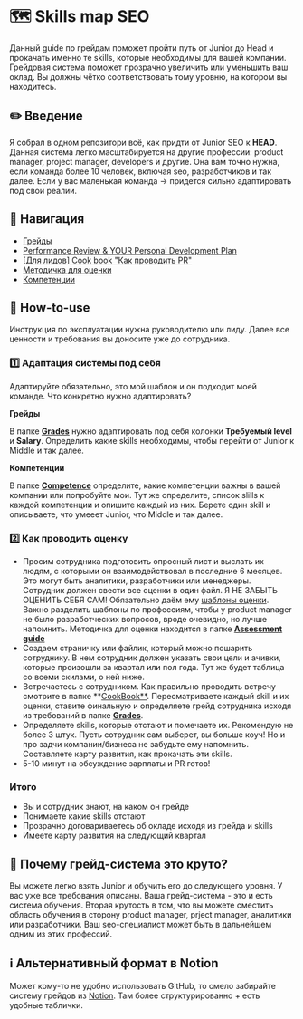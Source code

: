 # 🗺 Skills map SEO
Данный guide по грейдам поможет пройти путь от Junior до Head и прокачать именно те skills, которые необходимы для вашей компании. Грейдовая система поможет прозрачно увеличить или уменьшить ваш оклад. Вы должны чётко соответствовать тому уровню, на котором вы находитесь. 

## ✏️ Введение
Я собрал в одном репозитори всё, как придти от Junior SEO к **HEAD**. Данная система легко масштабируется на другие профессии: product manager, project manager, developers и другие. Она вам точно нужна, если команда более 10 человек, включая seo, разработчиков и так далее. Если у вас маленькая команда -> придется сильно адаптировать под свои реалии.

## 🧭 Навигация
- [Грейды](https://github.com/aqvaspirt/seoskillmap/blob/main/Grades)
- [Performance Review & YOUR Personal Development Plan](https://github.com/aqvaspirt/seoskillmap/blob/main/Personal%20development%20plan)
- [[Для лидов] Cook book "Как проводить PR"](https://github.com/aqvaspirt/seoskillmap/blob/main/CookBook)
- [Методичка для оценки](https://github.com/aqvaspirt/seoskillmap/blob/main/Assessment%20guide)
- [Компетенции](https://github.com/aqvaspirt/seoskillmap/blob/main/Competence)


## 🤖 How-to-use
Инструкция по эксплуатации нужна руководителю или лиду. Далее все ценности и требования вы доносите уже до сотрудника.

### 1️⃣ Адаптация системы под себя
Адаптируйте обязательно, это мой шаблон и он подходит моей команде. Что конкретно нужно адаптировать?

**Грейды**

В папке **[Grades](https://github.com/aqvaspirt/seoskillmap/blob/main/Grades)** нужно адаптировать под себя колонки **Требуемый level** и **Salary**. Определить какие skills необходимы, чтобы перейти от Junior к Middle и так далее.

**Компетенции**

В папке **[Competence](https://github.com/aqvaspirt/seoskillmap/blob/main/Competence)** определите, какие компетенции важны в вашей компании или попробуйте мои.
Тут же определите, список slills к каждой компетенции и опишите каждый из них. Берете один skill и описываете, что умееет Junior, что Middle и так далее. 

### 2️⃣ Как проводить оценку
- Просим сотрудника подготовить опросный лист и выслать их людям, с которыми он взаимодействовал в последние 6 месяцев. Это могут быть аналитики, разработчики или менеджеры. Сотрудник должен свести все оценки в один файл. Я НЕ ЗАБЫТЬ ОЦЕНИТЬ СЕБЯ САМ! Обязательно даём ему [шаблоны оценки](). Важно разделить шаблоны по профессиям, чтобы у product manager не было разработческих вопросов, вроде очевидно, но лучше напомнить. Методичка для оценки находится в папке **[Assessment guide](https://github.com/aqvaspirt/seoskillmap/blob/main/Assessment%20guide)**
- Создаем страничку или файлик, который можно пошарить сотруднику. В нем сотрудник должен указать свои цели и ачивки, которые произошли за квартал или пол года. Тут же будет таблица со всеми скилами, о ней ниже.
- Встречаетесь с сотрудником. Как правильно проводить встречу смотрите в папке **[CookBook**](https://github.com/aqvaspirt/seoskillmap/blob/main/CookBook). Пересматриваете каждый skill и их оценки, ставите финальную и определяете грейд сотрудника исходя из требований в папке **[Grades](https://github.com/aqvaspirt/seoskillmap/blob/main/Grades)**. 
- Определяете skills, которые отстают и помечаете их. Рекомендую не более 3 штук. Пусть сотрудник сам выберет, вы больше коуч! Но и про задчи компании/бизнеса не забудьте ему напомнить. Составляете карту развития, как прокачать эти skills.
- 5-10 минут на обсуждение зарплаты и PR готов!

### Итого
- Вы и сотрудник знают, на каком он грейде
- Понимаете какие skills отстают
- Прозрачно договариваетесь об окладе исходя из грейда и skills
- Имеете карту развития на следующий квартал

## 🤟 Почему грейд-система это круто?
Вы можете легко взять Junior и обучить его до следующего уровня. У вас уже все требования описаны. Ваша грейд-система - это и есть система обучения. Вторая крутость в том, что вы можете сместить область обучения в сторону product manager, prject manager, аналитики или разработчики. Ваш seo-специалист может быть в дальнейшем одним из этих профессий.

## ℹ️ Альтернативный формат в Notion
Может кому-то не удобно использовать GitHub, то смело забирайте систему грейдов из [Notion](https://www.notion.so/aqvaspirt/Skills-map-SEO-c215a1cb1abe443f9e724baf8569b68b). Там более структурированно + есть удобные таблички.
